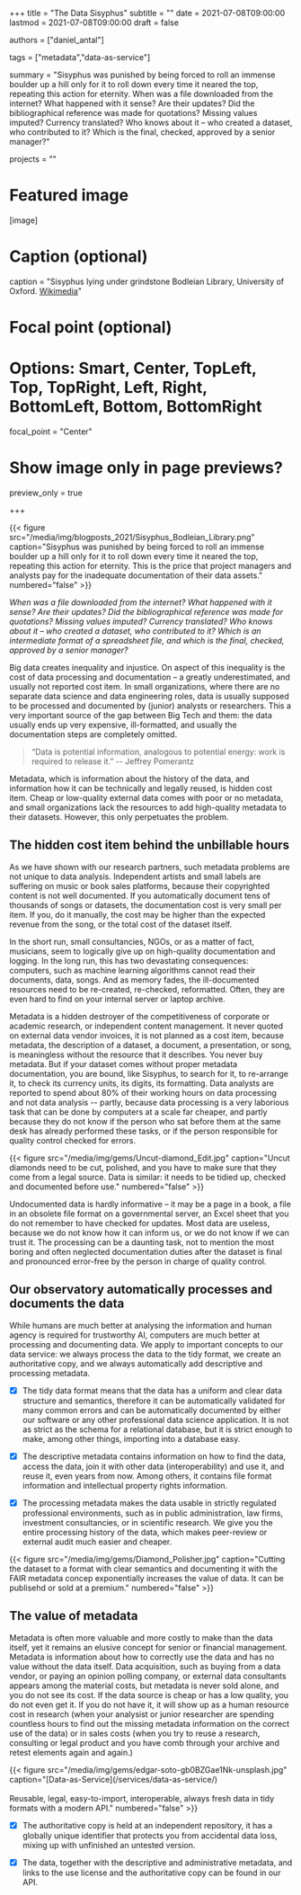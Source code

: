 +++
title = "The Data Sisyphus"
subtitle = ""
date = 2021-07-08T09:00:00
lastmod = 2021-07-08T09:00:00
draft = false

authors = ["daniel_antal"]

tags = ["metadata","data-as-service"]

summary = "Sisyphus was punished by being forced to roll an immense boulder up a hill only for it to roll down every time it neared the top, repeating this action for eternity.  When was a file downloaded from the internet?  What happened with it sense?  Are their updates? Did the bibliographical reference was made for quotations?  Missing values imputed?  Currency translated? Who knows about it – who created a dataset, who contributed to it?  Which is the final, checked, approved by a senior manager?"

projects = ""

# Featured image
[image]
  # Caption (optional)
  caption = "Sisyphus lying under grindstone Bodleian Library, University of Oxford. [Wikimedia](https://commons.wikimedia.org/wiki/Category:Sisyphus#/media/File:Midevil_sysiphus.jpeg)"

  # Focal point (optional)
  # Options: Smart, Center, TopLeft, Top, TopRight, Left, Right, BottomLeft, Bottom, BottomRight
  focal_point = "Center"

  # Show image only in page previews?
  preview_only = true

+++
<td style="text-align: center;">{{< figure src="/media/img/blogposts_2021/Sisyphus_Bodleian_Library.png" caption="Sisyphus was punished by being forced to roll an immense boulder up a hill only for it to roll down every time it neared the top, repeating this action for eternity.  This is the price that project managers and analysts pay for the inadequate documentation of their data assets." numbered="false" >}}</td>

*When was a file downloaded from the internet?  What happened with it sense?  Are their updates? Did the bibliographical reference was made for quotations?  Missing values imputed?  Currency translated? Who knows about it – who created a dataset, who contributed to it?  Which is an intermediate format of a spreadsheet file, and which is the final, checked, approved by a senior manager?*

Big data creates inequality and injustice. On aspect of this inequality is the cost of data processing and documentation – a greatly underestimated, and usually not reported cost item.   In small organizations, where there are no separate data science and data engineering roles, data is usually supposed to be processed and documented by (junior) analysts or researchers.  This a very important source of the gap between Big Tech and them: the data usually ends up very expensive, ill-formatted, and usually the documentation steps are completely omitted.

> “Data is potential information, analogous to potential energy: work is required to release it.” -- Jeffrey Pomerantz

Metadata, which is information about the history of the data, and information how it can be technically and legally reused, is hidden cost item. Cheap or low-quality external data comes with poor or no metadata, and small organizations lack the resources to add high-quality metadata to their datasets. However, this only perpetuates the problem.

## The hidden cost item behind the unbillable hours

As we have shown with our research partners, such metadata problems are not unique to data analysis.  Independent artists and small labels are suffering on music or book sales platforms, because their copyrighted content is not well documented.  If you automatically document tens of thousands of songs or datasets, the documentation cost is very small per item. If you, do it manually, the cost may be higher than the expected revenue from the song, or the total cost of the dataset itself.

In the short run, small consultancies, NGOs, or as a matter of fact, musicians, seem to logically give up on high-quality documentation and logging.  In the long run, this has two devastating consequences: computers, such as machine learning algorithms cannot read their documents, data, songs.  And as memory fades, the ill-documented resources need to be re-created, re-checked, reformatted.  Often, they are even hard to find on your internal server or laptop archive.

Metadata is a hidden destroyer of the competitiveness of corporate or academic research, or independent content management.   It never quoted on external data vendor invoices, it is not planned as a cost item, because metadata, the description of a dataset, a document, a presentation, or song, is meaningless without the resource that it describes. You never buy metadata.  But if your dataset comes without proper metadata documentation, you are bound, like Sisyphus, to search for it, to re-arrange it, to check its currency units, its digits, its formatting.  Data analysts are reported to spend about 80% of their working hours on data processing and not data analysis -- partly, because data processing is a very laborious task that can be done by computers at a scale far cheaper, and partly because they do not know if the person who sat before them at the same desk has already performed these tasks, or if the person responsible for quality control checked for errors.

<td style="text-align: center;">{{< figure src="/media/img/gems/Uncut-diamond_Edit.jpg" caption="Uncut diamonds need to be cut, polished, and you have to make sure that they come from a legal source. Data is similar: it needs to be tidied up, checked and documented before use." numbered="false" >}}</td>

Undocumented data is hardly informative – it may be a page in a book, a file in an obsolete file format on a governmental server, an Excel sheet that you do not remember to have checked for updates.  Most data are useless, because we do not know how it can inform us, or we do not know if we can trust it.  The processing can be a daunting task, not to mention the most boring and often neglected documentation duties after the dataset is final and pronounced error-free by the person in charge of quality control. 


## Our observatory automatically processes and documents the data

While humans are much better at analysing the information and human agency is required for trustworthy AI, computers are much better at processing and documenting data.  We apply to important concepts to our data service: we always process the data to the tidy format, we create an authoritative copy, and we always automatically add descriptive and processing metadata. 

- [x] The tidy data format means that the data has a uniform and clear data structure and semantics, therefore it can be automatically validated for many common errors and can be automatically documented by either our software or any other professional data science application. It is not as strict as the schema for a relational database, but it is strict enough to make, among other things, importing into a database easy.

- [x] The descriptive metadata contains information on how to find the data, access the data, join it with other data (interoperability) and use it, and reuse it, even years from now. Among others, it contains file format information and intellectual property rights information.

- [x] The processing metadata makes the data usable in strictly regulated professional environments, such as in public administration, law firms, investment consultancies, or in scientific research. We give you the entire processing history of the data, which makes peer-review or external audit much easier and cheaper.

<td style="text-align: center;">{{< figure src="/media/img/gems/Diamond_Polisher.jpg" caption="Cutting the dataset to a format with clear semantics and documenting it with the FAIR metadata concep exponentially increases the value of data. It can be publisehd or sold at a premium." numbered="false" >}}</td>

## The value of metadata

Metadata is often more valuable and more costly to make than the data itself, yet it remains an elusive concept for senior or financial management.  Metadata is information about how to correctly use the data and has no value without the data itself.  Data acquisition, such as buying from a data vendor, or paying an opinion polling company, or external data consultants appears among the material costs, but metadata is never sold alone, and you do not see its cost.  If the data source is cheap or has a low quality, you do not even get it.  If you do not have it, it will show up as a human resource cost in research (when your analysist or junior researcher are spending countless hours to find out the missing metadata information on the correct use of the data) or in sales costs (when you try to reuse a research, consulting or legal product and you have comb through your archive and retest elements again and again.)

<td style="text-align: center;">{{< figure src="/media/img/gems/edgar-soto-gb0BZGae1Nk-unsplash.jpg" caption="[Data-as-Service](/services/data-as-service/)</br></br>Reusable, legal, easy-to-import, interoperable, always fresh data in tidy formats with a modern API." numbered="false" >}}</td>


- [x] The authoritative copy is held at an independent repository, it has a globally unique identifier that protects you from accidental data loss, mixing up with unfinished an untested version.

- [x] The data, together with the descriptive and administrative metadata, and links to the use license and the authoritative copy can be found in our API.